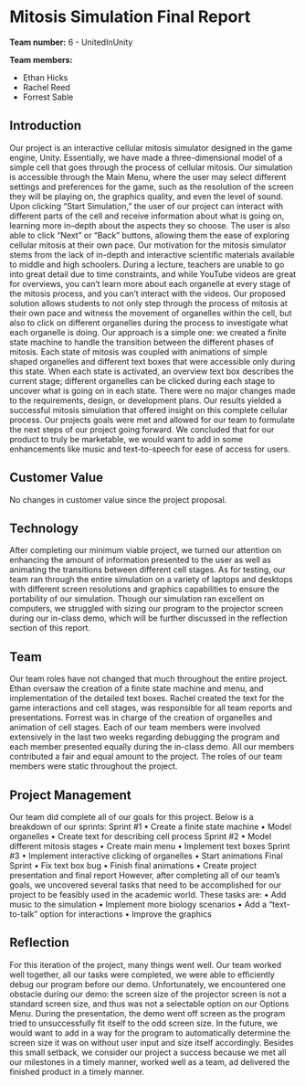 # Mitosis Simulation Final Report
**Team number:** 6 - UnitedInUnity

**Team members:**
- Ethan Hicks
- Rachel Reed 
- Forrest Sable 

## Introduction
Our project is an interactive cellular mitosis simulator designed in the game engine, Unity. Essentially, we have made a three-dimensional model of a simple cell that goes through the process of cellular mitosis. Our simulation is accessible through the Main Menu, where the user may select different settings and preferences for the game, such as the resolution of the screen they will be playing on, the graphics quality, and even the level of sound. Upon clicking “Start Simulation,” the user of our project can interact with different parts of the cell and receive information about what is going on, learning more in–depth about the aspects they so choose. The user is also able to click “Next” or “Back” buttons, allowing them the ease of exploring cellular mitosis at their own pace.
Our motivation for the mitosis simulator stems from the lack of in-depth and interactive scientific materials available to middle and high schoolers. During a lecture, teachers are unable to go into great detail due to time constraints, and while YouTube videos are great for overviews, you can’t learn more about each organelle at every stage of the mitosis process, and you can’t interact with the videos. Our proposed solution allows students to not only step through the process of mitosis at their own pace and witness the movement of organelles within the cell, but also to click on different organelles during the process to investigate what each organelle is doing.
Our approach is a simple one: we created a finite state machine to handle the transition between the different phases of mitosis. Each state of mitosis was coupled with animations of simple shaped organelles and different text boxes that were accessible only during this state. When each state is activated, an overview text box describes the current stage; different organelles can be clicked during each stage to uncover what is going on in each state. 
There were no major changes made to the requirements, design, or development plans. Our results yielded a successful mitosis simulation that offered insight on this complete cellular process. Our projects goals were met and allowed for our team to formulate the next steps of our project going forward. We concluded that for our product to truly be marketable, we would want to add in some enhancements like music and text-to-speech for ease of access for users.

## Customer Value
No changes in customer value since the project proposal.

## Technology
After completing our minimum viable project, we turned our attention on enhancing the amount of information presented to the user as well as animating the transitions between different cell stages. As for testing, our team ran through the entire simulation on a variety of laptops and desktops with different screen resolutions and graphics capabilities to ensure the portability of our simulation. Though our simulation ran excellent on computers, we struggled with sizing our program to the projector screen during our in-class demo, which will be further discussed in the reflection section of this report.

## Team
Our team roles have not changed that much throughout the entire project. Ethan oversaw the creation of a finite state machine and menu, and implementation of the detailed text boxes. Rachel created the text for the game interactions and cell stages, was responsible for all team reports and presentations. Forrest was in charge of the creation of organelles and animation of cell stages. Each of our team members were involved extensively in the last two weeks regarding debugging the program and each member presented equally during the in-class demo. All our members contributed a fair and equal amount to the project. The roles of our team members were static throughout the project.

## Project Management
Our team did complete all of our goals for this project. Below is a breakdown of our sprints:
Sprint #1
•	Create a finite state machine
•	Model organelles
•	Create text for describing cell process
Sprint #2
•	Model different mitosis stages
•	Create main menu
•	Implement text boxes
Sprint #3
•	Implement interactive clicking of organelles
•	Start animations
Final Sprint
•	Fix text box bug
•	Finish final animations
•	Create project presentation and final report
However, after completing all of our team’s goals, we uncovered several tasks that need to be accomplished for our project to be feasibly used in the academic world. These tasks are:
•	Add music to the simulation
•	Implement more biology scenarios
•	Add a “text-to-talk” option for interactions
•	Improve the graphics

## Reflection
For this iteration of the project, many things went well. Our team worked well together, all our tasks were completed, we were able to efficiently debug our program before our demo. Unfortunately, we encountered one obstacle during our demo: the screen size of the projector screen is not a standard screen size, and thus was not a selectable option on our Options Menu. During the presentation, the demo went off screen as the program tried to unsuccessfully fit itself to the odd screen size. In the future, we would want to add in a way for the program to automatically determine the screen size it was on without user input and size itself accordingly. Besides this small setback, we consider our project a success because we met all our milestones in a timely manner, worked well as a team, ad delivered the finished product in a timely manner.
